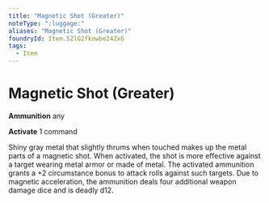 ```yaml
---
title: "Magnetic Shot (Greater)"
noteType: ":luggage:"
aliases: "Magnetic Shot (Greater)"
foundryId: Item.5ZlG2fkowbe24ZxG
tags:
  - Item
---
```


# Magnetic Shot (Greater)

**Ammunition** any

**Activate** 1 command

Shiny gray metal that slightly thrums when touched makes up the metal parts of a magnetic shot. When activated, the shot is more effective against a target wearing metal armor or made of metal. The activated ammunition grants a +2 circumstance bonus to attack rolls against such targets. Due to magnetic acceleration, the ammunition deals four additional weapon damage dice and is deadly d12.
